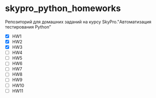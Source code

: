 # skypro_python_homeworks
Репозиторий для домашних заданий на курсу SkyPro."Автоматизация тестирования Python” <br>
- [x] HW1
- [x] HW2
- [x] HW3
- [ ] HW4
- [ ] HW5
- [ ] HW6
- [ ] HW7
- [ ] HW8
- [ ] HW9
- [ ] HW10
- [ ] HW11
